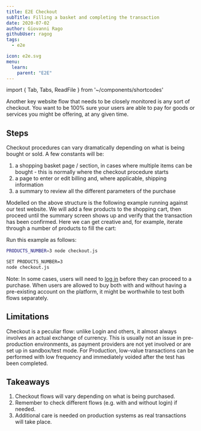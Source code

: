 ```yaml
---
title: E2E Checkout
subTitle: Filling a basket and completing the transaction
date: 2020-07-02
author: Giovanni Rago
githubUser: ragog
tags:
  - e2e

icon: e2e.svg
menu:
  learn:
    parent: "E2E"
---
```


import { Tab, Tabs, ReadFile } from '~/components/shortcodes'

Another key website flow that needs to be closely monitored is any sort of checkout. You want to be 100% sure your users are able to pay for goods or services you might be offering, at any given time.

<!-- more -->

## Steps

Checkout procedures can vary dramatically depending on what is being bought or sold. A few constants will be:
1. a shopping basket page / section, in cases where multiple items can be bought - this is normally where the checkout procedure starts
2. a page to enter or edit billing and, where applicable, shipping information
3. a summary to review all the different parameters of the purchase

Modelled on the above structure is the following example running against our test website. We will add a few products to the shopping cart, then proceed until the summary screen shows up and verify that the transaction has been confirmed. Here we can get creative and, for example, iterate through a number of products to fill the cart:

<Tabs>
<Tab title="Puppeteer">

<ReadFile filename="samples/puppeteer/checkout.js" />

</Tab>
<Tab title="Playwright">

<ReadFile filename="samples/playwright/checkout.js" />

</Tab>
</Tabs>

Run this example as follows:

<Tabs>
<Tab title="MacOS">

```sh
PRODUCTS_NUMBER=3 node checkout.js
```

</Tab>
<Tab title="Windows">

```sh
SET PRODUCTS_NUMBER=3
node checkout.js
```

</Tab>
</Tabs>

Note: In some cases, users will need to [log in](e2e-login/) before they can proceed to a purchase. When users are allowed to buy both with and without having a pre-existing account on the platform, it might be worthwhile to test both flows separately.

## Limitations

Checkout is a peculiar flow: unlike Login and others, it almost always involves an actual exchange of currency. This is usually not an issue in pre-production environments, as payment providers are not yet involved or are set up in sandbox/test mode. For Production, low-value transactions can be performed with low frequency and immediately voided after the test has been completed.

## Takeaways
1. Checkout flows will vary depending on what is being purchased.
2. Remember to check different flows (e.g. with and without login) if needed.
3. Additional care is needed on production systems as real transactions will take place.
